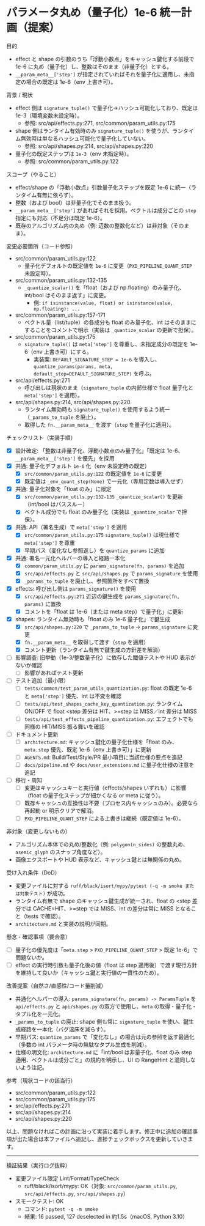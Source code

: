 # パラメータ丸め（量子化）1e-6 統一計画（提案）

目的
- effect と shape の引数のうち「浮動小数点」をキャッシュ鍵化する前段で 1e-6 に丸め（量子化）し、整数はそのまま（非量子化）とする。
- `__param_meta__['step']` が指定されていればそれを量子化に適用し、未指定の場合の既定は 1e-6（env 上書き可）。

背景 / 現状
- effect 側は `signature_tuple()` で量子化→ハッシュ可能化しており、既定は 1e-3（環境変数未設定時）。
  - 参照: src/api/effects.py:271, src/common/param_utils.py:175
- shape 側はランタイム有効時のみ `signature_tuple()` を使うが、ランタイム無効時は単なるハッシュ可能化で量子化していない。
  - 参照: src/api/shapes.py:214, src/api/shapes.py:220
- 量子化の既定ステップは `1e-3`（env 未指定時）。
  - 参照: src/common/param_utils.py:122

スコープ（やること）
- effect/shape の「浮動小数点」引数量子化ステップを既定 1e-6 に統一（ランタイム有無に依らず）。
- 整数（および bool）は非量子化でそのまま扱う。
- `__param_meta__['step']` があればそれを採用。ベクトルは成分ごとの `step` 指定にも対応（不足分は既定 1e-6）。
- 既存のアルゴリズム内の丸め（例: 辺数の整数化など）は非対象（そのまま）。

変更必要箇所（コード参照）
- src/common/param_utils.py:122
  - 量子化デフォルトの既定値を `1e-6` に変更（`PXD_PIPELINE_QUANT_STEP` 未設定時）。
- src/common/param_utils.py:132-135
  - `_quantize_scalar()` を「float（および np.floating）のみ量子化、int/bool はそのまま返す」に変更。
    - 例: `if isinstance(value, float) or isinstance(value, np.floating): ...`
- src/common/param_utils.py:157-171
  - ベクトル量（list/tuple）の各成分も float のみ量子化、int はそのままにすることをコメントで明示（実装は `_quantize_scalar` の更新で担保）。
- src/common/param_utils.py:175
  - `signature_tuple()` は `meta['step']` を尊重し、未指定成分の既定を 1e-6（env 上書き可）にする。
    - 実装案: `DEFAULT_SIGNATURE_STEP = 1e-6` を導入し、`quantize_params(params, meta, default_step=DEFAULT_SIGNATURE_STEP)` を呼ぶ。
- src/api/effects.py:271
  - 呼び出しは現状のまま（`signature_tuple` の内部仕様で float 量子化と `meta['step']` を適用）。
- src/api/shapes.py:214, src/api/shapes.py:220
  - ランタイム無効時も `signature_tuple()` を使用するよう統一（`_params_to_tuple` を廃止）。
  - 取得した `fn.__param_meta__` を渡す（`step` を量子化に適用）。

チェックリスト（実装手順）
- [x] 設計確定: 「整数は非量子化、浮動小数点のみ量子化」「既定は 1e-6、`__param_meta__['step']` を優先」を採用
- [x] 共通: 量子化デフォルト `1e-6` 化（env 未設定時の既定）
  - [x] `src/common/param_utils.py:122` の既定値を `1e-6` に変更
  - [x] 既定値は `_env_quant_step(None)` で一元化（専用定数は導入せず）
- [x] 共通: 量子化対象を「float のみ」に限定
  - [x] `src/common/param_utils.py:132-135` `_quantize_scalar()` を更新（int/bool はパススルー）
  - [x] ベクトル成分でも float のみ量子化（実装は `_quantize_scalar` で担保）。
- [x] 共通: API（署名生成）で `meta['step']` を適用
  - [x] `src/common/param_utils.py:175` `signature_tuple()` は現仕様で `meta['step']` を尊重
  - [x] 早期パス（変化なし参照返し）を `quantize_params` に追加
- [x] 共通: 署名一元化ヘルパーの導入と経路一本化
  - [x] `common/param_utils.py` に `params_signature(fn, params)` を追加
  - [x] `src/api/effects.py` と `src/api/shapes.py` で `params_signature` を使用
  - [x] `_params_to_tuple` を廃止し、参照箇所をすべて置換
- [x] effects: 呼び出し側は `params_signature()` を使用
  - [x] `src/api/effects.py:271` 近辺の鍵生成を `params_signature(fn, params)` に置換
  - [x] コメントを「float は 1e-6（または meta step）で量子化」に更新
- [x] shapes: ランタイム無効時も「float のみ 1e-6 量子化」で鍵生成
  - [x] `src/api/shapes.py:220` で `_params_to_tuple` → `params_signature` に変更
  - [x] `fn.__param_meta__` を取得して渡す（`step` を適用）
  - [x] コメント更新（ランタイム有無で鍵生成の方針差を解消）
- [ ] 影響調査: 旧挙動（1e-3/整数量子化）に依存した閾値テストや HUD 表示がないか確認
  - [ ] 影響があればテスト更新
- [ ] テスト追加（最小限）
  - [ ] `tests/common/test_param_utils_quantization.py`: float の既定 1e-6 と `meta['step']` 優先、int は不変を確認
  - [ ] `tests/api/test_shapes_cache_key_quantization.py`: ランタイム ON/OFF で float <step 差分は HIT、>=step は MISS／int 差分は MISS
  - [ ] `tests/api/test_effects_pipeline_quantization.py`: エフェクトでも同様の HIT/MISS 振る舞いを確認
- [ ] ドキュメント更新
  - [ ] `architecture.md`: キャッシュ鍵化の量子化仕様を「float のみ、`meta.step` 優先、既定 1e-6（env 上書き可）」に更新
  - [ ] `AGENTS.md`: Build/Test/Style/PR 最小項目に当該仕様の要点を追記
  - [ ] `docs/pipeline.md` や `docs/user_extensions.md` に量子化仕様の注意を追記
- [ ] 移行・周知
  - [ ] 変更はキャッシュキーと実行値（effects/shapes いずれも）に影響（float の量子化ステップが細かくなる or meta に従う）。
  - [ ] 既存キャッシュの互換性は不要（プロセス内キャッシュのみ）。必要なら再起動 or 明示クリアで解消。
  - [ ] `PXD_PIPELINE_QUANT_STEP` による上書きは継続（既定値は 1e-6）。

非対象（変更しないもの）
- アルゴリズム本体での丸め/整数化（例: `polygon(n_sides)` の整数丸め、`asemic_glyph` のスナップ角度など）。
- 画像エクスポートや HUD 表示など、キャッシュ鍵とは無関係の丸め。

受け入れ条件（DoD）
- 変更ファイルに対する `ruff/black/isort/mypy/pytest (-q -m smoke または対象テスト)` が成功。
- ランタイム有無で shape のキャッシュ鍵生成が統一され、float の <step 差分では CACHE=HIT、>=step では MISS、int の差分は常に MISS となること（tests で確認）。
- `architecture.md` と実装の説明が同期。

懸念・確認事項（要合意）
- [ ] 量子化の優先度は「`meta.step` > `PXD_PIPELINE_QUANT_STEP` > 既定 1e-6」で問題ないか。
- [ ] effect の実行時引数も量子化後の値（float は step 適用後）で渡す現行方針を維持して良いか（キャッシュ鍵と実行値の一貫性のため）。

改善提案（自然さ/直感性/コード量削減）
- 共通化ヘルパーの導入: `params_signature(fn, params) -> ParamsTuple` を `api/effects.py` と `api/shapes.py` の双方で使用し、`meta` の取得・量子化・タプル化を一元化。
- `_params_to_tuple` の廃止: shape 側も常に `signature_tuple` を使い、鍵生成経路を一本化（バグ温床を減らす）。
- 早期パス: `quantize_params` で「変化なし」の場合は元の参照を返す最適化（多数の int パラメータ時の無駄なタプル生成を削減）。
- 仕様の明文化: `architecture.md` に「int/bool は非量子化、float のみ step 適用、ベクトルは成分ごと」の規約を明示し、UI の RangeHint と混同しないよう注記。

参考（現状コードの該当行）
- src/common/param_utils.py:122
- src/common/param_utils.py:175
- src/api/effects.py:271
- src/api/shapes.py:214
- src/api/shapes.py:220

以上、問題なければこの計画に沿って実装に着手します。修正中に追加の確認事項が出た場合は本ファイルへ追記し、進捗チェックボックスを更新していきます。

---

検証結果（実行ログ抜粋）
- 変更ファイル限定 Lint/Format/TypeCheck
  - ruff/black/isort/mypy: OK（対象: `src/common/param_utils.py`, `src/api/effects.py`, `src/api/shapes.py`）
- スモークテスト: OK
  - コマンド: `pytest -q -m smoke`
  - 結果: 16 passed, 127 deselected in 約1.5s（macOS, Python 3.10）
